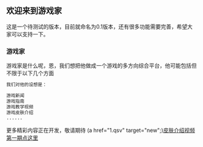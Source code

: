 ## 欢迎来到游戏家

这是一个待测试的版本，目前就命名为0.1版本，还有很多功能需要完善，希望大家可以支持一下。

### 游戏家

游戏家是什么呢，恩，我们想把他做成一个游戏的多方向综合平台，他可能包括但不限于以下几个方面

```markdown
我们对他的设想是：

游戏新闻
游戏指南
游戏教学视频
游戏皮肤介绍
......

```

更多精彩内容正在开发，敬请期待 (a href="1.qsv" target="new";)[皮肤介绍视频第一期点这里](/a)

